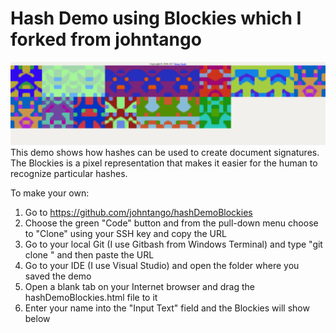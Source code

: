 # Hash Demo using Blockies which I forked from johntango
<img src='./myblockie.png'>
This demo shows how hashes can be used to create document signatures. The Blockies is a pixel representation that makes it easier for the human to recognize particular hashes.

To make your own:

1) Go to https://github.com/johntango/hashDemoBlockies
2) Choose the green "Code" button and from the pull-down menu choose to "Clone" using your SSH key and copy the URL
3) Go to your local Git (I use Gitbash from Windows Terminal) and type "git clone " and then paste the URL
4) Go to your IDE (I use Visual Studio) and open the folder where you saved the demo
5) Open a blank tab on your Internet browser and drag the hashDemoBlockies.html file to it
6) Enter your name into the "Input Text" field and the Blockies will show below 
